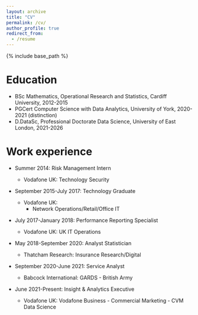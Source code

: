 ```yaml
---
layout: archive
title: "CV"
permalink: /cv/
author_profile: true
redirect_from:
  - /resume
---
```


{% include base_path %}

Education
======
* BSc Mathematics, Operational Research and Statistics, Cardiff University, 2012-2015
* PGCert Computer Science with Data Analytics, University of York, 2020-2021 (distinction)
* D.DataSc, Professional Doctorate Data Science, University of East London, 2021-2026

Work experience
======
* Summer 2014: Risk Management Intern
  * Vodafone UK: Technology Security

* September 2015-July 2017: Technology Graduate
  * Vodafone UK: 
       * Network Operations/Retail/Office IT

* July 2017-January 2018: Performance Reporting Specialist
  * Vodafone UK: UK IT Operations

* May 2018-September 2020: Analyst Statistician
  * Thatcham Research: Insurance Research/Digital

* September 2020-June 2021: Service Analyst
  * Babcock International: GARDS - British Army

* June 2021-Present: Insight & Analytics Executive
  * Vodafone UK: Vodafone Business - Commercial Marketing - CVM Data Science
